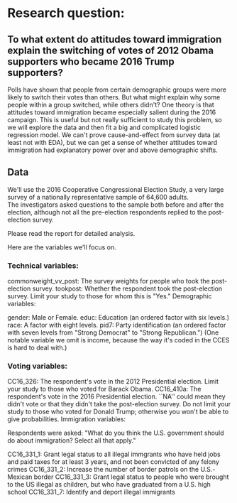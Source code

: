 # Research question:
## To what extent do attitudes toward immigration explain the switching of votes of 2012 Obama supporters who became 2016 Trump supporters?

Polls have shown that people from certain demographic groups were more likely to switch their votes than others.
But what might explain why some people within a group switched, while others didn't?
One theory is that attitudes toward immigration became especially salient during the 2016 campaign.
This is useful but not really sufficient to study this problem, so we will explore the data and then fit a big and complicated logistic regression model.
We can't prove cause-and-effect from survey data (at least not with EDA), but we can get a sense of whether attitudes toward immigration had explanatory power over and above demographic shifts.

## Data  
We'll use the 2016 Cooperative Congressional Election Study, a very large survey of a nationally representative sample of 64,600 adults.  
The investigators asked questions to the sample both before and after the election, although not all the pre-election respondents replied to the post-election survey. 

Please read the report for detailed analysis.

Here are the variables we'll focus on.

### Technical variables:

commonweight_vv_post: The survey weights for people who took the post-election survey.
tookpost: Whether the respondent took the post-election survey. Limit your study to those for whom this is "Yes."
Demographic variables:

gender: Male or Female.
educ: Education (an ordered factor with six levels.)
race: A factor with eight levels.
pid7: Party identification (an ordered factor with seven levels from "Strong Democrat" to "Strong Republican.")
(One notable variable we omit is income, because the way it's coded in the CCES is hard to deal with.)

### Voting variables:

CC16_326: The respondent's vote in the 2012 Presidential election. Limit your study to those who voted for Barack Obama.
CC16_410a: The respondent's vote in the 2016 Presidential election. ``NA'' could mean they didn't vote or that they didn't take the post-election survey. Do not limit your study to those who voted for Donald Trump; otherwise you won't be able to give probabilities.
Immigration variables:

Respondents were asked: "What do you think the U.S. government should do about immigration? Select all that apply."

CC16_331_1: Grant legal status to all illegal immgrants who have held jobs and paid taxes for at least 3 years, and not been convicted of any felony crimes
CC16_331_2: Increase the number of border patrols on the U.S.-Mexican border
CC16_331_3: Grant legal status to people who were brought to the US illegal as children, but who have graduated from a U.S. high school
CC16_331_7: Identify and deport illegal immigrants
